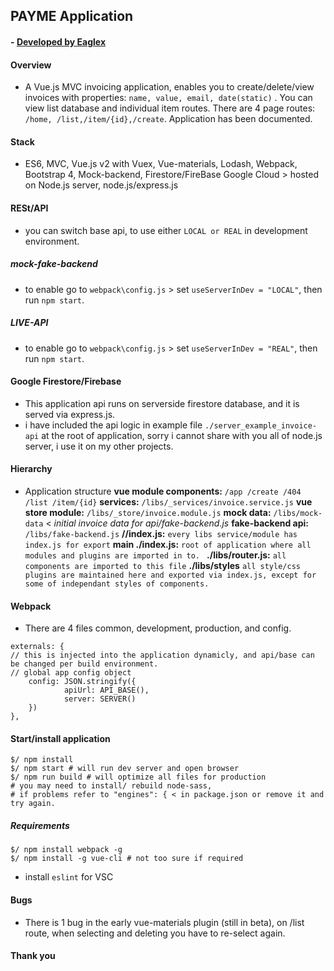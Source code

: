 ## PAYME Application
#### - [ Developed by Eaglex ](http://eaglex.net)

#### Overview
* A Vue.js MVC invoicing application, enables you to create/delete/view invoices with properties: `name, value, email, date(static)` . You can view list database and individual item routes. There are 4 page routes: `/home, /list,/item/{id},/create`. Application has been documented.

#### Stack
* ES6, MVC, Vue.js v2 with Vuex, Vue-materials, Lodash, Webpack,  Bootstrap 4, Mock-backend, Firestore/FireBase Google Cloud > hosted on Node.js server, node.js/express.js

#### RESt/API
* you can switch base api, to use either `LOCAL or REAL` in development environment.
##### mock-fake-backend
* to enable go to `webpack\config.js` > set `useServerInDev = "LOCAL"`, then run `npm start`.
##### LIVE-API
* to enable go to `webpack\config.js` > set `useServerInDev = "REAL"`, then run `npm start`.

#### Google Firestore/Firebase
* This application  api runs on serverside firestore database, and it is served via express.js.
* i have included the api logic in example file `./server_example_invoice-api` at the root of application, sorry i cannot share with you all of node.js server, i use it on my other projects.


#### Hierarchy 
* Application structure
**vue module components:**  `/app /create /404 /list /item/{id}`
**services:**  `/libs/_services/invoice.service.js`
**vue  store module:**  `/libs/_store/invoice.module.js`
**mock data:**  `/libs/mock-data` < *initial invoice data for api/fake-backend.js*
**fake-backend api:**  `/libs/fake-backend.js`
**/\/index.js:**  `every libs service/module has index.js for export`
**main ./index.js:** `root of application where all modules and plugins are imported in to. `
**./libs/router.js:**  `all components are imported to this file`
**./libs/styles**  `all style/css plugins are maintained here and exported via index.js, except for some of independant styles of components.`

#### Webpack
* There are 4 files common, development,  production, and config.
````
externals: {
// this is injected into the application dynamicly, and api/base can be changed per build environment.
// global app config object
	config: JSON.stringify({
			apiUrl: API_BASE(),
			server: SERVER()
	})
},
````

####  Start/install application
```
$/ npm install
$/ npm start # will run dev server and open browser
$/ npm run build # will optimize all files for production
# you may need to install/ rebuild node-sass, 
# if problems refer to "engines": { < in package.json or remove it and try again.
```
##### Requirements
````
$/ npm install webpack -g
$/ npm install -g vue-cli # not too sure if required
````
* install `eslint` for VSC

	

####  Bugs
* There is 1 bug in the early vue-materials plugin (still in beta), on /list route, when selecting and deleting you have to re-select again.


#### Thank you